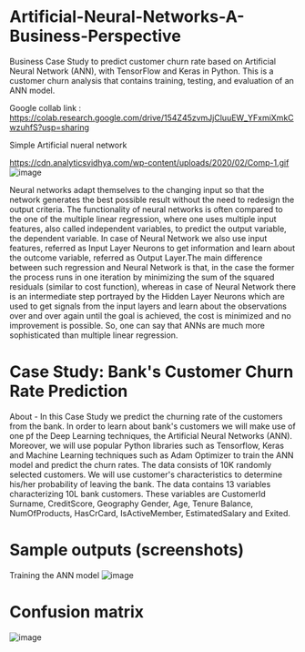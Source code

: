 # Artificial-Neural-Networks-A-Business-Perspective
Business Case Study to predict customer churn rate based on Artificial Neural Network (ANN), with TensorFlow and Keras in Python. This is a customer churn analysis that contains training, testing, and evaluation of an ANN model.

Google collab link : https://colab.research.google.com/drive/154Z45zvmJjCluuEW_YFxmiXmkCwzuhfS?usp=sharing

Simple Artificial nueral network 

https://cdn.analyticsvidhya.com/wp-content/uploads/2020/02/Comp-1.gif
![image](https://github.com/user-attachments/assets/c2f51b03-2a25-4842-a431-1e8888aa3f3f)

Neural networks adapt themselves to the changing input so that the network generates the best possible result without the need to redesign the output criteria. The functionality of neural networks is often compared to the one of the multiple linear regression, where one uses multiple input features, also called independent variables, to predict the output variable, the dependent variable. In case of Neural Network we also use input features, referred as Input Layer Neurons to get information and learn about the outcome variable, referred as Output Layer.The main difference between such regression and Neural Network is that, in the case the former the process runs in one iteration by minimizing the sum of the squared residuals (similar to cost function), whereas in case of Neural Network there is an intermediate step portrayed by the Hidden Layer Neurons which are used to get signals from the input layers and learn about the observations over and over again until the goal is achieved, the cost is minimized and no improvement is possible. So, one can say that ANNs are much more sophisticated than multiple linear regression.

# Case Study: Bank's Customer Churn Rate Prediction
About - In this Case Study we predict the churning rate of the customers from the bank. In order to learn about bank's customers we will make use of one pf the Deep Learning techniques, the Artificial Neural Networks (ANN). Moreover, we will use popular Python libraries such as Tensorflow, Keras and Machine Learning techniques such as Adam Optimizer to train the ANN model and predict the churn rates. The data consists of 10K randomly selected customers. We will use customer's characteristics to determine his/her probability of leaving the bank. The data contains 13 variables characterizing 10L bank customers. These variables are CustomerId Surname, CreditScore, Geography Gender, Age, Tenure Balance, NumOfProducts, HasCrCard, IsActiveMember, EstimatedSalary and Exited.

# Sample outputs (screenshots)
Training the ANN model
![image](https://github.com/user-attachments/assets/167d01d8-2cc1-4ea6-8075-30f3bdac7c0b)
# Confusion matrix
![image](https://github.com/user-attachments/assets/a23962a7-4de1-478e-83b3-b689f9ddf845)



